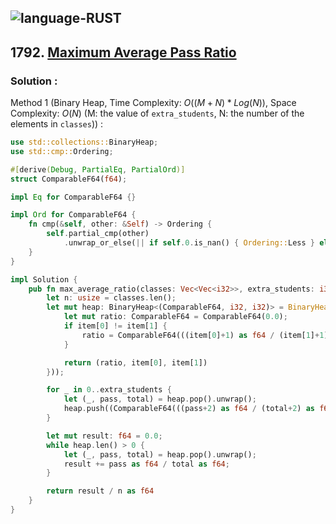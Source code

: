 ![language-RUST](https://img.shields.io/badge/RUST-8d4004?style=for-the-badge&logo=RUST)
---

## 1792. [Maximum Average Pass Ratio](https://leetcode.com/problems/maximum-average-pass-ratio)

### Solution :

Method 1 (Binary Heap, Time Complexity: $O((M+N)*Log(N))$, Space Complexity: $O(N)$ (M: the value of `extra_students`, N: the number of the elements in `classes`)) :
```rust
use std::collections::BinaryHeap;
use std::cmp::Ordering;

#[derive(Debug, PartialEq, PartialOrd)]
struct ComparableF64(f64);

impl Eq for ComparableF64 {}

impl Ord for ComparableF64 {
    fn cmp(&self, other: &Self) -> Ordering {
        self.partial_cmp(other)
            .unwrap_or_else(|| if self.0.is_nan() { Ordering::Less } else { Ordering::Greater })
    }
}

impl Solution {
    pub fn max_average_ratio(classes: Vec<Vec<i32>>, extra_students: i32) -> f64 {
        let n: usize = classes.len();
        let mut heap: BinaryHeap<(ComparableF64, i32, i32)> = BinaryHeap::from_iter(classes.into_iter().map(|item| {
            let mut ratio: ComparableF64 = ComparableF64(0.0);
            if item[0] != item[1] {
                ratio = ComparableF64(((item[0]+1) as f64 / (item[1]+1) as f64) - (item[0] as f64 / item[1] as f64));
            }

            return (ratio, item[0], item[1])
        }));

        for _ in 0..extra_students {
            let (_, pass, total) = heap.pop().unwrap();
            heap.push((ComparableF64(((pass+2) as f64 / (total+2) as f64) - ((pass+1) as f64 / (total+1) as f64)), pass+1, total+1));
        }

        let mut result: f64 = 0.0;
        while heap.len() > 0 {
            let (_, pass, total) = heap.pop().unwrap();
            result += pass as f64 / total as f64;
        }

        return result / n as f64
    }
}
```
